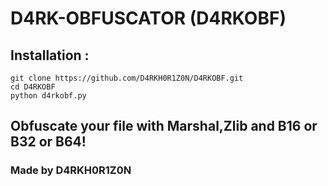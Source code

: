 # D4RK-OBFUSCATOR (D4RKOBF)

## Installation :

```
git clone https://github.com/D4RKH0R1Z0N/D4RKOBF.git
cd D4RKOBF
python d4rkobf.py
```

## Obfuscate your file with Marshal,Zlib and B16 or B32 or B64!
### Made by D4RKH0R1Z0N
